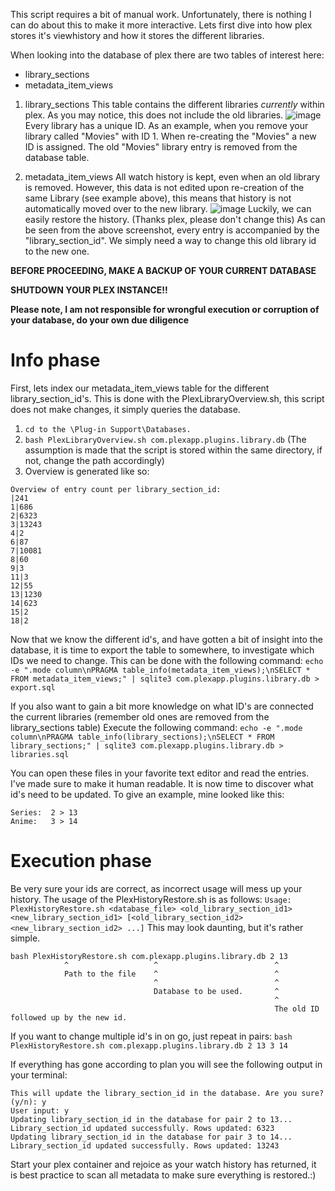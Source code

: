 This script requires a bit of manual work. Unfortunately, there is nothing I can do about this to make it more interactive. Lets first dive into how plex stores it's viewhistory and how it stores the different libraries. 

When looking into the database of plex there are two tables of interest here:
- library_sections
- metadata_item_views

1. library_sections
This table contains the different libraries *currently* within plex. As you may notice, this does not include the old libraries.
![image](https://github.com/Quafley/scripts/assets/44779473/d511e33e-4a6c-4eef-9739-e405095ac360)
Every library has a unique ID. As an example, when you remove your library called "Movies" with ID 1. When re-creating the "Movies" a new ID is assigned. The old "Movies" library entry is removed from the database table.

2. metadata_item_views
All watch history is kept, even when an old library is removed. However, this data is not edited upon re-creation of the same Library (see example above), this means that history is not automatically moved over to the new library.
![image](https://github.com/Quafley/scripts/assets/44779473/606a479e-fe7f-4a38-bb11-4045f38db8dd)
Luckily, we can easily restore the history. (Thanks plex, please don't change this) As can be seen from the above screenshot, every entry is accompanied by the "library_section_id". We simply need a way to change this old library id to the new one.

**BEFORE PROCEEDING, MAKE A BACKUP OF YOUR CURRENT DATABASE**

**SHUTDOWN YOUR PLEX INSTANCE!!**

**Please note, I am not responsible for wrongful execution or corruption of your database, do your own due diligence**

# Info phase
First, lets index our metadata_item_views table for the different library_section_id's. This is done with the PlexLibraryOverview.sh, this script does not make changes, it simply queries the database. 
1. `cd to the \Plug-in Support\Databases.`
2. `bash PlexLibraryOverview.sh com.plexapp.plugins.library.db` (The assumption is made that the script is stored within the same directory, if not, change the path accordingly)
3. Overview is generated like so:
```
Overview of entry count per library_section_id:
|241
1|686
2|6323
3|13243
4|2
6|87
7|10081
8|60
9|3
11|3
12|55
13|1230
14|623
15|2
18|2
```

Now that we know the different id's, and have gotten a bit of insight into the database, it is time to export the table to somewhere, to investigate which IDs we need to change. This can be done with the following command:
`echo -e ".mode column\nPRAGMA table_info(metadata_item_views);\nSELECT * FROM metadata_item_views;" | sqlite3 com.plexapp.plugins.library.db > export.sql`

If you also want to gain a bit more knowledge on what ID's are connected the current libraries (remember old ones are removed from the library_sections table) Execute the following command:
`echo -e ".mode column\nPRAGMA table_info(library_sections);\nSELECT * FROM library_sections;" | sqlite3 com.plexapp.plugins.library.db > libraries.sql`

You can open these files in your favorite text editor and read the entries. I've made sure to make it human readable. It is now time to discover what id's need to be updated. To give an example, mine looked like this:
```
Series:  2 > 13
Anime:   3 > 14
```

# Execution phase
Be very sure your ids are correct, as incorrect usage will mess up your history. The usage of the PlexHistoryRestore.sh is as follows:
`Usage: PlexHistoryRestore.sh <database_file> <old_library_section_id1> <new_library_section_id1> [<old_library_section_id2> <new_library_section_id2> ...]`
This may look daunting, but it's rather simple.
```
bash PlexHistoryRestore.sh com.plexapp.plugins.library.db 2 13
            ^                   ^                          ^
            Path to the file    ^                          ^
                                ^                          ^
                                Database to be used.       ^   
                                                           ^
                                                           The old ID followed up by the new id.
```
If you want to change multiple id's in on go, just repeat in pairs:
`bash PlexHistoryRestore.sh com.plexapp.plugins.library.db 2 13 3 14`

If everything has gone according to plan you will see the following output in your terminal:
```
This will update the library_section_id in the database. Are you sure? (y/n): y
User input: y
Updating library_section_id in the database for pair 2 to 13...
Library_section_id updated successfully. Rows updated: 6323
Updating library_section_id in the database for pair 3 to 14...
Library_section_id updated successfully. Rows updated: 13243
```

Start your plex container and rejoice as your watch history has returned, it is best practice to scan all metadata to make sure everything is restored.:)
